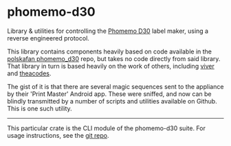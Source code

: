 # phomemo-d30

Library & utilities for controlling the [Phomemo D30](https://phomemo.com/products/d30-label-maker) label maker, using a reverse engineered protocol.

This library contains components heavily based on code available in the [polskafan phomemo_d30](https://github.com/polskafan/phomemo_d30) repo,
but takes no code directly from said library. That library in turn is based heavily on the work of others,
including [viver](https://github.com/vivier/phomemo-tools) and [theacodes](https://github.com/theacodes/phomemo_m02s).

The gist of it is that there are several magic sequences sent to the appliance by their 'Print Master' Android app. These were sniffed,
and now can be blindly transmitted by a number of scripts and utilities available on Github. This is one such utility.

---

This particular crate is the CLI module of the phomemo-d30 suite. For usage instructions, see the [git repo](https://github.com/crabdancing/phomemo-d30).
